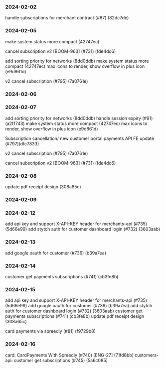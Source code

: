 ### 2024-02-02
 handle subscriptions for merchant contract (#87) (82dc7de)

### 2024-02-05
make system status more compact (42747ec)

cancel subscription v2 [BOOM-963] (#731) (fde4dc6)

 add sorting priority for networks (8dd0ddb)
make system status more compact (42747ec)
max icons to render, show overflow in plus icon (e9d861d)

 v2 cancel subscription (#795) (7a0761e)


### 2024-02-06

### 2024-02-07
add sorting priority for networks (8dd0ddb)
handle session expiry (#91) (a2f1743)
make system status more compact (42747ec)
max icons to render, show overflow in plus icon (e9d861d)

Subscription cancellation/ new customer portal payments API FE update (#797)(dfc7833)

v2 cancel subscription (#795) (7a0761e)

cancel subscription v2 [BOOM-963] (#731) (fde4dc6)


### 2024-02-08
update pdf receipt design (308a65c)

### 2024-02-09

### 2024-02-12
add api key and support X-API-KEY header for merchants-api (#735) (5d66e99)
add stytch auth for customer dashboard login (#732) (3603aab)

### 2024-02-13
add google oauth for customer (#736) (b39a7ea)

### 2024-02-14
customer get payments subscriptions (#741) (cb3fe8b)

### 2024-02-15
add api key and support X-API-KEY header for merchants-api (#735) (5d66e99)
add google oauth for customer (#736) (b39a7ea)
add stytch auth for customer dashboard login (#732) (3603aab)
customer get payments subscriptions (#741) (cb3fe8b)
update pdf receipt design (308a65c)

card payments via spreedly (#81) (f9729b8)

### 2024-02-16
​card:​ CardPayments With Spreedly (#740) [ENG-27]  (71fd8bb)
customers-api:​ customer get subscriptions (#745) (5a6c085)

